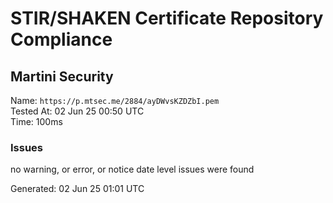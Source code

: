 # STIR/SHAKEN Certificate Repository Compliance

## Martini Security

Name: `https://p.mtsec.me/2884/ayDWvsKZDZbI.pem`\
Tested At: 02 Jun 25 00:50 UTC\
Time: 100ms

### Issues

no warning, or error, or notice date level issues were found

Generated: 02 Jun 25 01:01 UTC